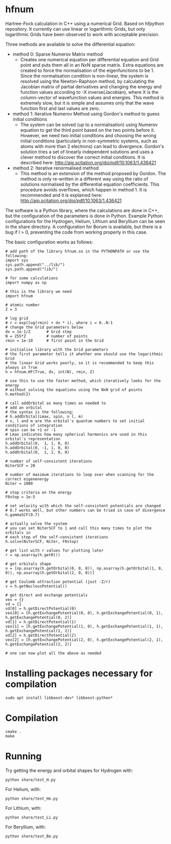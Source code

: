 # hfnum

Hartree-Fock calculation in C++ using a numerical Grid. Based on hfpython repository.
It currently can use linear or logarithmic Grids, but only logarithmic Grids have been observed to work with acceptable precision.

Three methods are available to solve the differential equation:
  * method 0: Sparse Numerov Matrix method
    * Creates one numerical equation per differential equation and Grid point and puts them all in an NxN sparse matrix. Extra equations are created to force the normalisation of the eigenfunctions to be 1. Since the normalisation condition is non-linear, the system is resolved using the Newton-Raphson method, by calculating the Jacobian matrix of partial derivatives and changing the energy and function values according to -X inverse(Jacobian), where X is the column-vector of wavefunction values and energies. This method is extremely slow, but it is simple and assumes only that the wave function first and last values are zero.
  * method 1: Iterative Numerov Method using Gordon's method to guess initial conditions
    * The system can be solved (up to a normalisation) using Numerov equation to get the third point based on the two points before it. However, we need two initial conditions and choosing the wrong initial conditions (particularly in non-symmetric systems, such as atoms with more than 2 electrons) can lead to divergence. Gordon's solution tries a set of linearly independent solutions and uses a clever method to discover the correct initial conditions. It is described here: http://aip.scitation.org/doi/pdf/10.1063/1.436421
  * method 2: Iterative renormalised method
    * This method is an extension of the method proposed by Gordon. The method is only re-written in a different way using the ratio of solutions normalised by the differential equation coefficients. This procedure avoids overflows, which happen in method 1. It is recommended and it is explained here: http://aip.scitation.org/doi/pdf/10.1063/1.436421

The software is a Python library, where the calculations are done in C++, but the configuration of the parameters is done in Python.
Example Python configurations for the Hydrogen, Helium, Lithium and Beryllium can be seen in the share directory.
A configuration for Borum is available, but there is a bug if l > 0, preventing the code from working properly in this case.

The basic configuration works as follows:

```
# add path of the library hfnum.so in the PYTHONPATH or use the following:
import sys
sys.path.append("../lib/")
sys.path.append("lib/")

# for some calculations
import numpy as np

# this is the library we need
import hfnum

# atomic number
Z = 3

# log grid
# r = exp(log(rmin) + dx * i), where i = 0..N-1
# change the Grid parameters below
dx = 1e-1/Z       # Grid step
N = 255*Z         # number of points
rmin = 1e-10      # first point in the Grid

# initialise library with the Grid parameters
# the first parameter tells it whether one should use the logarithmic Grid
# the linear Grid works poorly, so it is recommended to keep this always in True
h = hfnum.HF(True, dx, int(N), rmin, Z)

# use this to use the faster method, which iteratively looks for the energy
# without solving the equations using the NxN grid of points
h.method(2)

# call addOrbital as many times as needed to
# add an orbital
# the syntax is the following:
# h.addOrbital(Lmax, spin, n l, m)
# n, l and m are the orbital's quantum numbers to set initial conditions of integration
# spin can be +1 or -1
# Lmax indicates how many spherical harmonics are used in this orbital's representation
h.addOrbital(0,  1, 1, 0, 0)
h.addOrbital(0, -1, 1, 0, 0)
h.addOrbital(0,  1, 2, 0, 0)

# number of self-consistent iterations
NiterSCF = 20

# number of maximum iterations to loop over when scanning for the correct eigenenergy
Niter = 1000

# stop criteria on the energy
F0stop = 1e-5

# set velocity with which the self-consistent potentials are changed
# 0.7 works well, but other numbers can be tried in case of divergence
h.gammaSCF(0.7)

# actually solve the system
# you can set NiterSCF to 1 and call this many times to plot the orbitals in
# each step of the self-consistent iterations
h.solve(NiterSCF, Niter, F0stop)

# get list with r values for plotting later
r = np.asarray(h.getR())

# get orbitals shape
o = [np.asarray(h.getOrbital(0, 0, 0)), np.asarray(h.getOrbital(1, 0, 0)), np.asarray(h.getOrbital(2, 0, 0))]

# get Coulomb attraction potential (just -Z/r)
v = h.getNucleusPotential()

# get direct and exchange potentials
vex = {}
vd = {}
vd[0] = h.getDirectPotential(0)
vex[0] = [h.getExchangePotential(0, 0), h.getExchangePotential(0, 1), h.getExchangePotential(0, 2)]
vd[1] = h.getDirectPotential(1)
vex[1] = [h.getExchangePotential(1, 0), h.getExchangePotential(1, 1), h.getExchangePotential(1, 2)]
vd[2] = h.getDirectPotential(2)
vex[2] = [h.getExchangePotential(2, 0), h.getExchangePotential(2, 1), h.getExchangePotential(2, 2)]

# one can now plot all the above as needed
```

# Installing packages necessary for compilation

```
sudo apt install libboost-dev* libboost-python*
```

# Compilation

```
cmake .
make
```

# Running

Try getting the energy and orbital shapes for Hydrogen with:

```
python share/test_H.py
```

For Helium, with:


```
python share/test_He.py
```

For Lithium, with:

```
python share/test_Li.py
```

For Beryllium, with:

```
python share/test_Be.py
```

